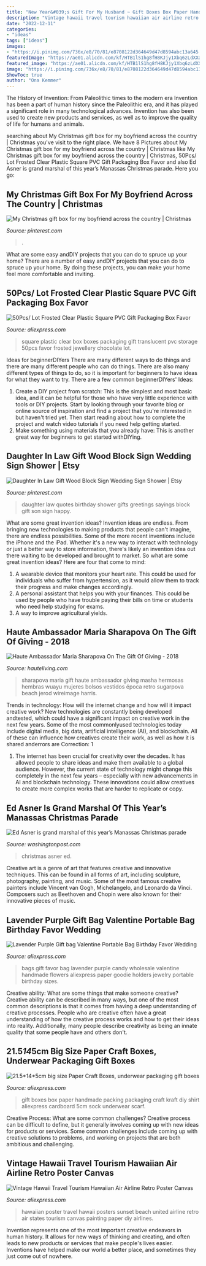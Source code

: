 ```yaml
---
title: "New Year&#039;s Gift For My Husband ~ Gift Boxes Box Paper Handmade Packing Packaging Craft Kraft Diy Shirt Aliexpress Cardboard 5cm Sock Underwear Scarf"
description: "Vintage hawaii travel tourism hawaiian air airline retro poster canvas"
date: "2022-12-11"
categories:
- "ideas"
tags: ["ideas"]
images:
- "https://i.pinimg.com/736x/e8/70/81/e8708122d364649d47d8594abc13a645.jpg"
featuredImage: "https://ae01.alicdn.com/kf/HTB1lS1hg8fH8KJjy1Xbq6zLdXXa7/Vintage-Hawaii-Travel-Tourism-Hawaiian-Air-Airline-Retro-Poster-Canvas-Painting-DIY-Wall-Paper-Posters-Home.jpg"
featured_image: "https://ae01.alicdn.com/kf/HTB1lS1hg8fH8KJjy1Xbq6zLdXXa7/Vintage-Hawaii-Travel-Tourism-Hawaiian-Air-Airline-Retro-Poster-Canvas-Painting-DIY-Wall-Paper-Posters-Home.jpg"
image: "https://i.pinimg.com/736x/e8/70/81/e8708122d364649d47d8594abc13a645.jpg"
ShowToc: true
author: "Ona Kemmer"
---
```



The History of Invention: From Paleolithic times to the modern era
Invention has been a part of human history since the Paleolithic era, and it has played a significant role in many technological advances. Invention has also been used to create new products and services, as well as to improve the quality of life for humans and animals.

	

		
searching about My Christmas gift box for my boyfriend across the country | Christmas you've visit to the right place. We have 8 Pictures about My Christmas gift box for my boyfriend across the country | Christmas like My Christmas gift box for my boyfriend across the country | Christmas, 50Pcs/ Lot Frosted Clear Plastic Square PVC Gift Packaging Box Favor and also Ed Asner is grand marshal of this year’s Manassas Christmas parade. Here you go:
		
    
## My Christmas Gift Box For My Boyfriend Across The Country | Christmas

<img loading=lazy src="https://i.pinimg.com/736x/e8/70/81/e8708122d364649d47d8594abc13a645.jpg" onerror="this.onerror=null;this.src='https://tse1.mm.bing.net/th?id=OIP.B-T3aqS-4_ZDCeYjaN0RfwHaJ3&amp;pid=15.1';" alt="My Christmas gift box for my boyfriend across the country | Christmas">

_Source: pinterest.com_

>. 

	

What are some easy andDIY projects that you can do to spruce up your home?
There are a number of easy andDIY projects that you can do to spruce up your home. By doing these projects, you can make your home feel more comfortable and inviting.

    
## 50Pcs/ Lot Frosted Clear Plastic Square PVC Gift Packaging Box Favor

<img loading=lazy src="https://ae01.alicdn.com/kf/HTB1KaWMRpXXXXbPXVXXq6xXFXXXu/50Pcs-Lot-Frosted-Clear-Plastic-Square-PVC-Gift-Packaging-Box-Favor-Chocolate-Jewellery-Boxes-Translucent-Plastic.jpg" onerror="this.onerror=null;this.src='https://tse1.mm.bing.net/th?id=OIP.WkV3gm6YpfuBxSx27DinQQHaHa&amp;pid=15.1';" alt="50Pcs/ Lot Frosted Clear Plastic Square PVC Gift Packaging Box Favor">

_Source: aliexpress.com_

>square plastic clear box boxes packaging gift translucent pvc storage 50pcs favor frosted jewellery chocolate lot. 

	

Ideas for beginnerDIYers
There are many different ways to do things and there are many different people who can do things. There are also many different types of things to do, so it is important for beginners to have ideas for what they want to try. There are a few common beginnerDIYers' Ideas: 
1. Create a DIY project from scratch: This is the simplest and most basic idea, and it can be helpful for those who have very little experience with tools or DIY projects. Start by looking through your favorite blog or online source of inspiration and find a project that you're interested in but haven't tried yet. Then start reading about how to complete the project and watch video tutorials if you need help getting started. 
2. Make something using materials that you already have: This is another great way for beginners to get started withDIYing.

    
## Daughter In Law Gift Wood Block Sign Wedding Sign Shower | Etsy

<img loading=lazy src="https://i.pinimg.com/736x/ce/a6/ce/cea6ce8521aa57164a3a35efdc8123a8--daughter-quotes-daughter-in-law.jpg" onerror="this.onerror=null;this.src='https://tse4.mm.bing.net/th?id=OIP.cGTIm7c12T2567ECIzam5wHaJ4&amp;pid=15.1';" alt="Daughter In Law Gift Wood Block Sign Wedding Sign Shower | Etsy">

_Source: pinterest.com_

>daughter law quotes birthday shower gifts greetings sayings block gift son sign happy. 

	

What are some great invention ideas?
Invention ideas are endless. From bringing new technologies to making products that people can't imagine, there are endless possibilities. Some of the more recent inventions include the iPhone and the iPad. Whether it's a new way to interact with technology or just a better way to store information, there's likely an invention idea out there waiting to be developed and brought to market. So what are some great invention ideas? Here are four that come to mind: 
1) A wearable device that monitors your heart rate. This could be used for individuals who suffer from hypertension, as it would allow them to track their progress and make changes accordingly. 
2) A personal assistant that helps you with your finances. This could be used by people who have trouble paying their bills on time or students who need help studying for exams. 
3) A way to improve agricultural yields.

    
## Haute Ambassador Maria Sharapova On The Gift Of Giving - 2018

<img loading=lazy src="https://hauteliving.com/wp-content/uploads/2018/11/626211642.jpg" onerror="this.onerror=null;this.src='https://tse2.mm.bing.net/th?id=OIP.Dgzlz6tt1SgUgexGz4wfPAHaLH&amp;pid=15.1';" alt="Haute Ambassador Maria Sharapova On The Gift Of Giving - 2018">

_Source: hauteliving.com_

>sharapova maria gift haute ambassador giving masha hermosas hembras wuayu mujeres bolsos vestidos época retro sugarpova beach jerod wireimage harris. 

	

Trends in technology: How will the internet change and how will it impact creative work?
New technologies are constantly being developed andtested, which could have a significant impact on creative work in the next few years. Some of the most commonlyused technologies today include digital media, big data, artificial intelligence (AI), and blockchain. All of these can influence how creatives create their work, as well as how it is shared anderrors are Correction: 1
1) The internet has been crucial for creativity over the decades. It has allowed people to share ideas and make them available to a global audience. However, the current state of technology might change this completely in the next few years – especially with new advancements in AI and blockchain technology. These innovations could allow creatives to create more complex works that are harder to replicate or copy.

    
## Ed Asner Is Grand Marshal Of This Year’s Manassas Christmas Parade

<img loading=lazy src="https://www.washingtonpost.com/rf/image_1484w/2010-2019/WashingtonPost/2015/11/20/Extras/Images/Merlin_668525.jpg?t=20170517" onerror="this.onerror=null;this.src='https://tse1.mm.bing.net/th?id=OIP.KmPPZ_j9KAFBNcqJyWPpswHaE7&amp;pid=15.1';" alt="Ed Asner is grand marshal of this year’s Manassas Christmas parade">

_Source: washingtonpost.com_

>christmas asner ed. 

	

Creative art is a genre of art that features creative and innovative techniques. This can be found in all forms of art, including sculpture, photography, painting, and music. Some of the most famous creative painters include Vincent van Gogh, Michelangelo, and Leonardo da Vinci. Composers such as Beethoven and Chopin were also known for their innovative pieces of music.

    
## Lavender Purple Gift Bag Valentine Portable Bag Birthday Favor Wedding

<img loading=lazy src="https://ae01.alicdn.com/kf/HTB1C4XHKVXXXXXnXXXXq6xXFXXXc/Lavender-Purple-Gift-bag-Valentine-Portable-Bag-Birthday-Favor-Wedding-Favor-bags-Wholesale-L-M-S.jpg" onerror="this.onerror=null;this.src='https://tse1.mm.bing.net/th?id=OIP.sgSnAEZMjzhyXqoUtzKp5wHaHa&amp;pid=15.1';" alt="Lavender Purple Gift bag Valentine Portable Bag Birthday Favor Wedding">

_Source: aliexpress.com_

>bags gift favor bag lavender purple candy wholesale valentine handmade flowers aliexpress paper goodie holders jewelry portable birthday sizes. 

	

Creative ability: What are some things that make someone creative?
Creative ability can be described in many ways, but one of the most common descriptions is that it comes from having a deep understanding of creative processes. People who are creative often have a great understanding of how the creative process works and how to get their ideas into reality. Additionally, many people describe creativity as being an innate quality that some people have and others don't.

    
## 21.5*14*5cm Big Size Paper Craft Boxes, Underwear Packaging Gift Boxes

<img loading=lazy src="https://ae01.alicdn.com/kf/HTB1fSBNQXXXXXXuXFXXq6xXFXXXD/21-5-14-5cm-big-size-Paper-Craft-Boxes-underwear-packaging-gift-boxes-Sock-Packing.jpg" onerror="this.onerror=null;this.src='https://tse2.mm.bing.net/th?id=OIP.Rjn_rhCvhWQQ8Cz5GaloVAHaG7&amp;pid=15.1';" alt="21.5*14*5cm big size Paper Craft Boxes, underwear packaging gift boxes">

_Source: aliexpress.com_

>gift boxes box paper handmade packing packaging craft kraft diy shirt aliexpress cardboard 5cm sock underwear scarf. 

	

Creative Process: What are some common challenges?
Creative process can be difficult to define, but it generally involves coming up with new ideas for products or services. Some common challenges include coming up with creative solutions to problems, and working on projects that are both ambitious and challenging.

    
## Vintage Hawaii Travel Tourism Hawaiian Air Airline Retro Poster Canvas

<img loading=lazy src="https://ae01.alicdn.com/kf/HTB1lS1hg8fH8KJjy1Xbq6zLdXXa7/Vintage-Hawaii-Travel-Tourism-Hawaiian-Air-Airline-Retro-Poster-Canvas-Painting-DIY-Wall-Paper-Posters-Home.jpg" onerror="this.onerror=null;this.src='https://tse4.mm.bing.net/th?id=OIP.Y-0pmMkLfzGLIMn-ENCIsgHaJ-&amp;pid=15.1';" alt="Vintage Hawaii Travel Tourism Hawaiian Air Airline Retro Poster Canvas">

_Source: aliexpress.com_

>hawaiian poster travel hawaii posters sunset beach united airline retro air states tourism canvas painting paper diy airlines. 

	

Invention represents one of the most important creative endeavors in human history. It allows for new ways of thinking and creating, and often leads to new products or services that make people's lives easier. Inventions have helped make our world a better place, and sometimes they just come out of nowhere.

